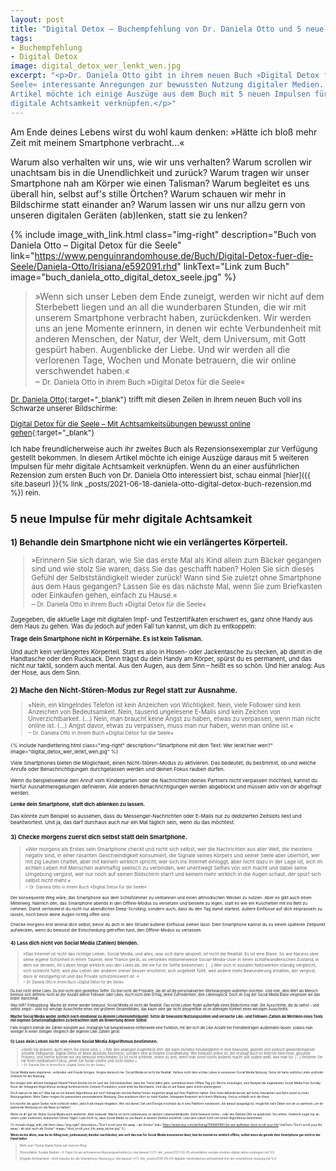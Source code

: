```yaml
---
layout: post
title: "Digital Detox – Buchempfehlung von Dr. Daniela Otto und 5 neue Impulse"
tags:
- Buchempfehlung
- Digital Detox
image: digital_detox_wer_lenkt_wen.jpg
excerpt: "<p>Dr. Daniela Otto gibt in ihrem neuen Buch »Digital Detox für die
Seele« interessante Anregungen zur bewussten Nutzung digitaler Medien. In diesem
Artikel möchte ich einige Auszüge aus dem Buch mit 5 neuen Impulsen für mehr
digitale Achtsamkeit verknüpfen.</p>"
---
```


Am Ende deines Lebens wirst du wohl kaum denken: »Hätte ich bloß mehr Zeit mit
meinem Smartphone verbracht...«

Warum also verhalten wir uns, wie wir uns verhalten? Warum scrollen wir
unachtsam bis in die Unendlichkeit und zurück? Warum tragen wir unser Smartphone
nah am Körper wie einen Talisman? Warum begleitet es uns überall hin, selbst
auf's stille Örtchen? Warum schauen wir mehr in Bildschirme statt einander an?
Warum lassen wir uns nur allzu gern von unseren digitalen Geräten (ab)lenken,
statt sie zu lenken?

{% include image_with_link.html
class="img-right"
description="Buch von Daniela Otto – Digital Detox für die Seele"
link="https://www.penguinrandomhouse.de/Buch/Digital-Detox-fuer-die-Seele/Daniela-Otto/Irisiana/e592091.rhd"
linkText="Link zum Buch"
image="buch_daniela_otto_digital_detox_seele.jpg"
%}

>»Wenn sich unser Leben dem Ende zuneigt, werden wir nicht auf dem Sterbebett
liegen und an all die wunderbaren Stunden, die wir mit unserem Smartphone
verbracht haben, zurückdenken. Wir werden uns an jene Momente erinnern, in denen
wir echte Verbundenheit mit anderen Menschen, der Natur, der Welt, dem
Universum, mit Gott gespürt haben. Augenblicke der Liebe. Und wir werden all die
verlorenen Tage, Wochen und Monate betrauern, die wir online verschwendet
haben.«<br/>
– <small>Dr. Daniela Otto in ihrem Buch »Digital Detox für die Seele«

[Dr. Daniela Otto](https://www.danielaotto.com){:target="\_blank"} trifft mit
diesen Zeilen in ihrem neuen Buch voll ins Schwarze unserer Bildschirme:

[Digital Detox für die Seele – Mit Achtsamkeitsübungen bewusst online gehen](https://www.penguinrandomhouse.de/Buch/Digital-Detox-fuer-die-Seele/Daniela-Otto/Irisiana/e592091.rhd){:target="\_blank"}

Ich habe freundlicherweise auch ihr zweites Buch als Rezensionsexemplar zur
Verfügung gestellt bekommen. In diesem Artikel möchte ich einige Auszüge daraus
mit 5 weiteren Impulsen für mehr digitale Achtsamkeit verknüpfen. Wenn du an
einer ausführlichen Rezension zum ersten Buch von Dr. Daniela Otto interessiert
bist, schau einmal [hier]({{ site.baseurl }}{% link _posts/2021-06-18-daniela-otto-digital-detox-buch-rezension.md %})
rein.

## 5 neue Impulse für mehr digitale Achtsamkeit

### 1) Behandle dein Smartphone nicht wie ein verlängertes Körperteil.

>»Erinnern Sie sich daran, wie Sie das erste Mal als Kind allein zum Bäcker
gegangen sind und wie stolz Sie waren, dass Sie das geschafft haben? Holen Sie
sich dieses Gefühl der Selbstständigkeit wieder zurück! Wann sind Sie zuletzt
ohne Smartphone aus dem Haus gegangen? Lassen Sie es das nächste Mal, wenn Sie
zum Briefkasten oder Einkaufen gehen, einfach zu Hause.«<br/>
– <small>Dr. Daniela Otto in ihrem Buch »Digital Detox für die Seele«

Zugegeben, die aktuelle Lage mit digitalen Impf- und Testzertifikaten erschwert
es, ganz ohne Handy aus dem Haus zu gehen. Was du jedoch auf jeden Fall tun
kannst, um dich zu entkoppeln:

**Trage dein Smartphone nicht in Körpernähe. Es ist kein Talisman.**

Und auch kein verlängertes Körperteil. Statt es also in Hosen- oder Jackentasche
zu stecken, ab damit in die Handtasche oder den Rucksack. Denn trägst du dein
Handy am Körper, spürst du es permanent, und das nicht nur taktil, sondern auch
mental. Aus den Augen, aus dem Sinn – heißt es so schön. Und hier analog: Aus
der Hose, aus dem Sinn.

### 2) Mache den Nicht-Stören-Modus zur Regel statt zur Ausnahme.

>»Nein, ein klingelndes Telefon ist kein Anzeichen von Wichtigkeit.
Nein, viele Follower sind kein Anzeichen von Bedeutsamkeit.
Nein, tausend ungelesene E-Mails sind kein Zeichen von Unverzichtbarkeit. (...)
Nein, man braucht keine Angst zu haben, etwas zu verpassen, wenn man nicht
online ist. (...) Angst davor, etwas zu verpassen, muss man nur haben, wenn
man online ist.«<br/>
– <small>Dr. Daniela Otto in ihrem Buch »Digital Detox für die Seele«

{% include handlettering.html
class="img-right"
description="Smartphone mit dem Text: Wer lenkt hier wen?"
image="digital_detox_wer_lenkt_wen.jpg"
%}

Viele Smartphones bieten die Möglichkeit, einen Nicht-Stören-Modus zu
aktivieren. Das bedeutet, du bestimmst, ob und welche Anrufe oder
Benachrichtigungen durchgelassen werden und deinen Fokus rauben dürfen.

Wenn du beispielsweise den Anruf vom Kindergarten oder die Nachrichten deines
Partners nicht verpassen möchtest, kannst du hierfür Ausnahmeregelungen
definieren. Alle anderen Benachrichtigungen werden abgeblockt und müssen aktiv
von dir abgefragt werden.

**Lenke dein Smartphone, statt dich ablenken zu lassen.**

Das könnte zum Beispiel so aussehen, dass du Messenger-Nachrichten oder E-Mails
nur zu dedizierten Zeitslots liest und beantwortest. Und ja, das darf durchaus
auch nur ein Mal täglich sein, wenn du das möchtest.

### 3) Checke morgens zuerst dich selbst statt dein Smartphone.

>»Wer morgens als Erstes sein Smartphone checkt und nicht sich selbst, wer die
Nachrichten aus aller Welt, die meistens negativ sind, in einer rasanten
Geschwindigkeit konsumiert, die Signale seines Körpers und seiner Seele aber
überhört, wer mit zig Leuten chattet, aber mit keinem wirklich spricht, wer sich
ins Internet einloggt, aber nicht dazu in der Lage ist, sich im echten Leben mit
Menschen wahrhaftig seelisch zu verbinden, wer unentwegt Selfies von sich macht
und dabei seine Umgebung vergisst, wer nur noch auf seinen Bildschirm starrt und
keinem mehr wirklich in die Augen schaut, der spürt sich selbst nicht mehr.«<br/>
– <small>Dr. Daniela Otto in ihrem Buch »Digital Detox für die Seele«

Der konsequente Weg wäre, das Smartphone aus dem Schlafzimmer zu verbannen und
einen altmodischen Wecker zu nutzen. Aber es gibt auch einen Mittelweg. Nämlich
den, das Smartphone abends in den Offline-Modus zu versetzen und beiseite zu
legen, statt es wie ein Kuscheltier mit ins Bett zu nehmen. Damit verhinderst du
nicht nur abendliches Deep-Scrolling, sondern auch, dass du den Tag damit
startest, äußere Einflüsse auf dich einprasseln zu lassen, noch bevor deine
Augen richtig offen sind.

Checke morgens erst einmal dich selbst, bevor du dich in den Strudel äußerer
Einflüsse ziehen lässt. Dein Smartphone kannst du zu einem späteren Zeitpunkt
aufwecken, wenn du bewusst die Entscheidung getroffen hast, den Offline-Modus zu
verlassen.

### 4) Lass dich nicht von Social Media (Zahlen) blenden.

>»Das Internet ist nicht das richtige Leben. Social Media, und alles, was sich
darin abspielt, ist nicht die Realität. Es ist eine Blase. So wie Narziss über
seine eigene Schönheit in einen Taumel, eine Trance gerät, so versinken
millionenweise Social-Media-User in einen schlafwandlerischen Zustand, in dem
sie denken, ihr Leben hinge wirklich von den Likes ab, die sie für ihr Selfie
bekommen. [...]
Wer sich in sozialen Netzwerken ständig vergleicht, sich schlecht fühlt, weil
das Leben der anderen immer besser erscheint, sich ungeliebt fühlt, weil andere
mehr Bewunderung erhalten, der vergisst, dass er einzigartig ist und das Private
schützenswert ist.
«<br/>
– <small>Dr. Daniela Otto in ihrem Buch »Digital Detox für die Seele«

Du bist nicht deine Likes. Du bist nicht dein gestelltes Selfie. Du bist nicht
die Produkte, die dir all die personalisierten Werbeanzeigen andrehen möchten.
Und nein, dein Wert als Mensch bemisst sich definitiv nicht an der Anzahl deiner
Follower oder Likes. Auch nicht dein Erfolg, deine Zufriedenheit, dein
Lebensglück. Doch im Sog der Social Media Blase vergessen wir das leider
manchmal.

Was hilft? Entkopplung. Mache dir immer wieder bewusst: Social Media ist nicht
die Realität. Das echte Leben findet außerhalb eines Bildschirms statt. Die
Ausschnitte, die du siehst – und selbst zeigst – sind nur winzige Ausschnitte
eines viel größeren Gesamtbildes, das kaum oder gar nicht (be)greifbar ist im
alleinigen Kontext eines winzigen Ausschnitts.

**Mache Social Media weder zeitlich noch emotional zu deinem Lebensmittelpunkt.
Setze dir bewusste Nutzungszeiten und versuche Like- und Follower-Zahlen als
Metriken eines Tools mit eigenen Gesetzmäßigkeiten zu betrachten statt als
Bewertung deiner Selbst.**

Falls möglich blende die Zahlen komplett aus. Instagram hat beispielsweise
mittlerweile eine Funktion, mit der sich die Like-Anzahl bei Fremdbeiträgen
ausblenden lassen, sodass man weniger in einen stetigen Vergleich der eigenen
Like-Zahlen gerät.

### 5) Lass dein Leben nicht von einem Social Media Algorithmus bestimmen.

>»Seien Sie präsent, auch wenn Sie online sind. (...) Wer den analogen Augenblick
ehrt, der kann mühelos hinübergleiten in eine bewusste, gezielte und seelisch
gewinnbringende virtuelle Zeitspanne. Digital Detox ist keine absolute
Abstinenz, sondern eine achtsame Grundhaltung. Wer bewusst online ist, der
erzeugt auch im Internet eine neue, gesunde Präsenz, und hierfür können wir uns
bewusst entscheiden. Es ist nicht schlimm, online zu sein, wenn man sonst nichts
anderes macht und zudem weiß, was man tut. [...] Verlieren Sie nie Ihren
meditativen Fokus, seien Sie fortan *omline* und nicht online.«<br/>
– <small>Dr. Daniela Otto in ihrem Buch »Digital Detox für die Seele«

Social Media kann inspirieren, verbinden und Freude bringen. Vergiss dennoch
nie: Social Media ist nicht die Realität. Verliere nicht dein echtes Leben in
exzessiver Social Media Nutzung. Setze dir harte zeitliche Limits und/oder
Zeitslots für die Nutzung.

Bei einigen sehr aktiven Instagram Nutzer\*innen konnte ich im Lauf der Zeit
beobachten, dass der Trend dahin geht, zumindest einen Offline-Tag pro Woche
einzulegen, zum Beispiel als sogenannter Social Media Free Sunday. Denn der
Instagram-Algorithmus verlangt kontinuierliche Content-Produktion, sonst sinkt
die Reichweite. Und das ist auf Dauer ganz schön anstrengend.

Doch warum ist das so? Was hat es mit diesem Algorithmus auf sich? Instagram
möchte Nutzer\*innen möglichst lange auf ihrer Plattform halten. Eine hohe
Aktivität beruht auf hoher Interaktion und führt somit zu mehr Nutzungsdaten.
Mehr Daten sorgen für passendere personalisierte Werbung. Dies wiederum führt zu
mehr Käufen. Instagram finanziert sich durch Werbung. Und so schließt sich der
Kreis.

Ich möchte die guten Seiten nicht schlecht reden, jedoch als Impuls
mitgeben: Wie viel deiner Zeit und Energie möchtest du in eine Plattform
investieren, die darauf ausgelegt ist, möglichst viele Daten von dir zu sammeln,
um dir passende Werbung vor die Nase zu halten?

Wenn es dir gut tut: Nutze Social Media auch weiterhin. Aber bewusst. Mache es
nicht (unbewusst) zu deinem Lebensmittelpunkt. Gehe bewusst online – oder wie
Daniela Otto es ausdrückt: Sei omline. Vielleicht sogar nur an einem (oder
mehreren) dedizierten Online-Tagen. Lass nicht zu, dass Social Media zu viel
Raum in deinem Denken einnimmt. Lass dein Leben nicht von einem Algorithmus
bestimmen.

{% include image_with_link.html
class="img-right"
description="Don't scroll your life away – als Sticker"
link="https://www.etsy.com/de/listing/1194684185/3er-set-aufkleber-dont-scroll-your-life"
linkText="Don't scroll your life away – ab jetzt auch als Sticker"
image="dont_scroll_your_life_away_sticker.jpg"
%}

**Wenn du bei allem, was du im Alltag tust, (unbewusst) darüber nachdenkst,
wie sich das nun für Social Media inszenieren lässt, bist du mental nie wirklich
offline, selbst wenn du gerade dein Smartphone gar nicht in der Hand hältst.**

> Mehr zum Thema Digital Detox auf meinem Blog:
>
> [Stressfaktor Soziale Medien – 6 Tipps für ein achtsameres Nutzungsverhalten]({{ site.baseurl }}{% link _posts/2021-02-05-stressfaktor-soziale-medien-digital-detox-strategien.md %})
>
> [Digitale Achtsamkeit – Acht Impulse für die Smartphone-Nutzung]({{ site.baseurl }}{% link _posts/2020-09-04-digitaler-minimalismus-achtsamkeit-bei-der-smartphone-nutzung.md %})

